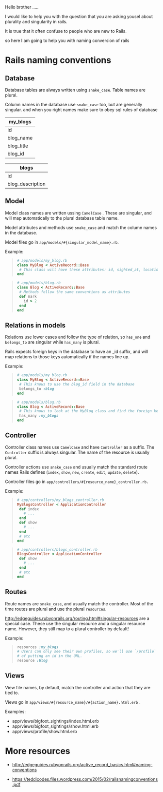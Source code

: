 Hello brother .....

I would like to help you with the question that you are asking yousel about plurality and singularity in rails.

It is true that it often confuse to people who are new to Rails. 

so here I am going to help you with naming conversion of rails

# Rails naming conventions

## Database

Database tables are always written using `snake_case`. Table names are plural.

Column names in the database use `snake_case` too, but are generally singular. and when you right names make sure to obey sql rules of database


| my_blogs       | 
| ------------- |
| id      | 
| blog_name      | 
| blog_title    |
|blog_id      |

|   blogs       | 
| ------------- |
| id      | 
| blog_description | 
 
  

## Model

Model class names are written ussing `CamelCase` . These are singular, and will map automatically to the plural database table name.

Model attributes and methods use `snake_case` and match the column names in the database.

Model files go in `app/models/#{singular_model_name}.rb`.

Example:

>```ruby
># app/models/my_blog.rb
>class MyBlog < ActiveRecord::Base
>  # This class will have these attributes: id, sighted_at, location
>end
>```

>```ruby
># app/models/blog.rb
>class Blog < ActiveRecord::Base
>  # Methods follow the same conventions as attributes
>  def mark
>    id > 2
>  end
>end
>```

## Relations in models

Relations use lower cases and follow the type of relation, so `has_one` and `belongs_to` are singular while `has_many` is plural.

Rails expects foreign keys in the database to have an _id suffix, and will map relations to those keys automatically if the names line up.

Example:

>```ruby
># app/models/my_blog.rb
>class MyBlog < ActiveRecord::Base
>  # This knows to use the blog_id field in the database
>  belongs_to :blog
>end
>```

>```ruby
># app/models/blog.rb
>class Blog < ActiveRecord::Base
>  # This knows to look at the MyBlog class and find the foreign key in that table
>  has_many :my_blogs
>end
>```

## Controller

Controller class names use `CamelCase` and have `Controller` as a suffix. The `Controller` suffix is always singular. The name of the resource is usually plural.

Controller actions use `snake_case` and usually match the standard route names Rails defines (`index`, `show`, `new`, `create`, `edit`, `update`, `delete`).

Controller files go in `app/controllers/#{resource_name}_controller.rb.`

Example:

>```ruby
># app/controllers/my_blogs_controller.rb
>MyBlogsController < ApplicationController
>  def index
>    # ...
>  end
>  def show
>    # ...
>  end
>  # etc
>end
>```

>```ruby
># app/controllers/blogs_controller.rb
>BlogsController < ApplicationController
>  def show
>    # ...
>  end
>  # etc
>end
>```

## Routes

Route names are `snake_case`, and usually match the controller. Most of the time routes are plural and use the plural `resources`.

http://edgeguides.rubyonrails.org/routing.html#singular-resources are a special case. These use the singular resource and a singular resource name. However, they still map to a plural controller by default!

Example:

>```ruby
>resources :my_blogs
># Users can only see their own profiles, so we'll use `/profile` instead
># of putting an id in the URL.
>resource :blog
>```

## Views
View file names, by default, match the controller and action that they are tied to.

Views go in `app/views/#{resource_name}/#{action_name}.html.erb.`

Examples:

* app/views/bigfoot_sightings/index.html.erb
* app/views/bigfoot_sightings/show.html.erb
* app/views/profile/show.html.erb

# More resources

* http://edgeguides.rubyonrails.org/active_record_basics.html#naming-conventions

* https://teddicodes.files.wordpress.com/2015/02/railsnamingconventions.pdf


